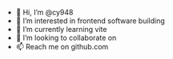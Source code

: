 - 👋 Hi, I’m @cy948
- 👀 I’m interested in frontend software building
- 🌱 I’m currently learning vite
- 💞️ I’m looking to collaborate on 
- 📫 Reach me on github.com

<!---
cy948/cy948 is a ✨ special ✨ repository because its `README.md` (this file) appears on your GitHub profile.
You can click the Preview link to take a look at your changes.
--->
